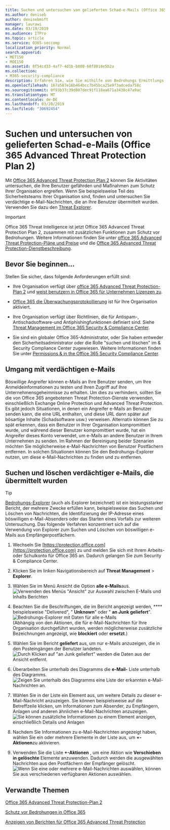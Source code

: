 ```yaml
---
title: Suchen und untersuchen von gelieferten Schad-e-Mails (Office 365 Threat Intelligence)
ms.author: deniseb
author: denisebmsft
manager: laurawi
ms.date: 03/19/2019
ms.audience: ITPro
ms.topic: article
ms.service: O365-seccomp
localization_priority: Normal
search.appverid:
- MET150
- MOE150
ms.assetid: 8f54cd33-4af7-4d1b-b800-68f8818e5b2a
ms.collection:
- M365-security-compliance
description: Erfahren Sie, wie Sie mithilfe von Bedrohungs Ermittlungs-und-Reaktionsfunktionen bösartige e-Mails suchen und untersuchen können.
ms.openlocfilehash: 167a587e16b464bcc7b45bca25e9f3adceda758c
ms.sourcegitcommit: 0f93b37c39d807dec91f118aa671a3430c47a9ac
ms.translationtype: MT
ms.contentlocale: de-DE
ms.lasthandoff: 03/20/2019
ms.locfileid: "30692454"
---
```

# <a name="find-and-investigate-malicious-email-that-was-delivered-office-365-advanced-threat-protection-plan-2"></a>Suchen und untersuchen von gelieferten Schad-e-Mails (Office 365 Advanced Threat Protection Plan 2)

Mit [Office 365 Advanced Threat Protection Plan 2](office-365-ti.md) können Sie Aktivitäten untersuchen, die Ihre Benutzer gefährden und Maßnahmen zum Schutz Ihrer Organisation ergreifen. Wenn Sie beispielsweise Teil des Sicherheitsteams Ihrer Organisation sind, finden und untersuchen Sie verdächtige e-Mail-Nachrichten, die an Ihre Benutzer übermittelt wurden. Verwenden Sie dazu den [Threat Explorer](get-started-with-ti.md#threat-explorer).
  
> [!IMPORTANT]
> Office 365 Threat Intelligence ist jetzt Office 365 Advanced Threat Protection Plan 2, zusammen mit zusätzlichen Funktionen zum Schutz vor Bedrohungen. Weitere Informationen finden Sie unter [office 365 Advanced Threat Protection-Pläne und Preise](https://products.office.com/exchange/advance-threat-protection) und die [Office 365 Advanced Threat Protection-Dienstbeschreibung](https://docs.microsoft.com/office365/servicedescriptions/office-365-advanced-threat-protection-service-description).
  
## <a name="before-you-begin"></a>Bevor Sie beginnen...

Stellen Sie sicher, dass folgende Anforderungen erfüllt sind:
  
- Ihre Organisation verfügt über [office 365 Advanced Threat Protection-Plan 2](office-365-ti.md) und [weist benutzern in Office 365 für Unternehmen Lizenzen zu](https://support.office.com/article/997596b5-4173-4627-b915-36abac6786dc).
    
- [Office 365 die Überwachungsprotokollierung](turn-audit-log-search-on-or-off.md) ist für Ihre Organisation aktiviert. 
    
- Ihre Organisation verfügt über Richtlinien, die für Antispam-, Antischadsoftware-und Antiphishingfunktionen definiert sind. Siehe [Threat Management im Office 365 Security &amp; Compliance Center](threat-management.md).
    
- Sie sind ein globaler Office 365-Administrator, oder Sie haben entweder den Sicherheitsadministrator oder die Rolle "suchen und löschen" im &amp; Security Compliance Center zugewiesen. Weitere Informationen finden Sie unter [Permissions &amp; in the Office 365 Security Compliance Center](permissions-in-the-security-and-compliance-center.md).
    
## <a name="dealing-with-suspicious-emails"></a>Umgang mit verdächtigen e-Mails

Böswillige Angreifer können e-Mails an Ihre Benutzer senden, um Ihre Anmeldeinformationen zu testen und Ihren Zugriff auf Ihre Unternehmensgeheimnisse zu erhalten. Um dies zu verhindern, sollten Sie die von Office 365 angebotenen Threat Protection-Dienste verwenden, einschließlich Exchange Online Protection und Advanced Threat Protection. Es gibt jedoch Situationen, in denen ein Angreifer e-Mails an Benutzer senden kann, die eine URL enthalten, und diese URL dann später auf bösartige Inhalte (Schadsoftware usw.) verweisen. Alternativ können Sie zu spät erkennen, dass ein Benutzer in Ihrer Organisation kompromittiert wurde, und während dieser Benutzer kompromittiert wurde, hat ein Angreifer dieses Konto verwendet, um e-Mails an andere Benutzer in Ihrem Unternehmen zu senden. Im Rahmen der Bereinigung beider Szenarien möchten Sie möglicherweise e-Mail-Nachrichten von Benutzer Postfächern entfernen. In solchen Situationen können Sie den Bedrohungs-Explorer nutzen, um diese e-Mail-Nachrichten zu finden und zu entfernen.
  
## <a name="find-and-delete-suspicious-email-that-was-delivered"></a>Suchen und löschen verdächtiger e-Mails, die übermittelt wurden

> [!TIP]
> [Bedrohungs-Explorer](get-started-with-ti.md#threat-explorer) (auch als Explorer bezeichnet) ist ein leistungsstarker Bericht, der mehrere Zwecke erfüllen kann, beispielsweise das Suchen und Löschen von Nachrichten, die Identifizierung der IP-Adresse eines böswilligen e-Mail-Absenders oder das Starten eines Vorfalls zur weiteren Untersuchung. Das folgende Verfahren konzentriert sich auf die Verwendung von Explorer zum Suchen und Löschen von böswilligen e-Mails aus Empfängerpostfächern. 
  
1. Wechseln Sie [https://protection.office.com](https://protection.office.com) zu und melden Sie sich mit Ihrem Arbeits-oder Schulkonto für Office 365 an. Dadurch gelangen Sie zum Security &amp; Compliance Center. 
    
2. Klicken Sie im linken Navigationsbereich auf **Threat Management** \> **Explorer**.
    
3. Wählen Sie im Menü Ansicht die Option **alle e-Mails**aus.<br/>![Verwenden des Menüs "Ansicht" zur Auswahl zwischen E-Mails und Inhalts Berichten](media/d39013ff-93b6-42f6-bee5-628895c251c2.png)
  
4. Beachten Sie die Beschriftungen, die im Bericht angezeigt werden, **** beispielsweise "Delivered", " **Unknown**" oder " **an Junk geliefert**".<br/>![Bedrohungs-Explorer mit Daten für alle e-Mails](media/208826ed-a85e-446f-b276-b5fdc312fbcb.png)<br/>(Abhängig von den Aktionen, die für e-Mail-Nachrichten für Ihre Organisation durchgeführt wurden, werden möglicherweise zusätzliche Bezeichnungen angezeigt, wie **blockiert** oder **ersetzt**.)
    
5. Wählen Sie im Bericht **geliefert** aus, um nur e-Mails anzuzeigen, die in den Posteingängen der Benutzer landeten.<br/>![Durch Klicken auf "an Junk geliefert" werden die Daten aus der Ansicht entfernt.](media/e6fb2e47-461e-4f6f-8c65-c331bd858758.png)
  
6. Überarbeiten Sie unterhalb des Diagramms die **e-Mail-** Liste unterhalb des Diagramms.<br/>![Zeigen Sie unterhalb des Diagramms eine Liste der erkannten e-Mail-Nachrichten an.](media/dfb60590-1236-499d-97da-86c68621e2bc.png)
  
7. Wählen Sie in der Liste ein Element aus, um weitere Details zu dieser e-Mail-Nachricht anzuzeigen. Sie können beispielsweise auf die Betreffzeile klicken, um Informationen zum Absender, zu Empfängern, Anlagen und anderen ähnlichen e-Mail-Nachrichten anzuzeigen.<br/>![Sie können zusätzliche Informationen zu einem Element anzeigen, einschließlich Details und Anlagen](media/5a5707c3-d62a-4610-ae7b-900fff8708b2.png)
  
8. Nachdem Sie Informationen zu e-Mail-Nachrichten angezeigt haben, wählen Sie ein oder mehrere Elemente in der Liste aus, um **+-Aktionen**zu aktivieren.
    
9. Verwenden Sie die Liste **+-Aktionen** , um eine Aktion wie **Verschieben in gelöschte** Elemente anzuwenden. Dadurch werden die ausgewählten Nachrichten aus den Postfächern der Empfänger gelöscht.<br/>![Wenn Sie eine oder mehrere e-Mail-Nachrichten auswählen, können Sie aus verschiedenen verfügbaren Aktionen auswählen.](media/ef12e10c-60a7-4f66-8f76-68d77ae26de1.png)
  
## <a name="related-topics"></a>Verwandte Themen

[Office 365 Advanced Threat Protection-Plan 2](office-365-ti.md)
  
[Schutz vor Bedrohungen in Office 365](protect-against-threats.md)
  
[Anzeigen von Berichten für Office 365 Advanced Threat Protection](view-reports-for-atp.md)
  

